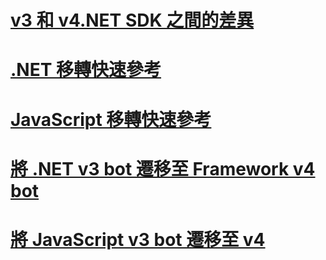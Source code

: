 # [v3 和 v4.NET SDK 之間的差異](migration-about.md)
# [.NET 移轉快速參考](net-migration-quickreference.md)
# [JavaScript 移轉快速參考](javascript-migration-quickreference.md)
# [將 .NET v3 bot 遷移至 Framework v4 bot](conversion-framework.md)
# [將 JavaScript v3 bot 遷移至 v4](conversion-javascript.md)

<!-- Current target:
_intro/overview_
    Summary of our approach to migration, including what's in this node, with links.
Differences between the v3 and v4 .NET SDK
Differences between the v3 and v4 JavaScript SDK
.NET migration quick reference
JavaScript migration quick reference
Migrate a .NET v3 bot to a Framework v4 bot
Migrate a .NET v3 bot to a Core v4 bot
Migrate a JavaScript v3 bot to v4

(For walkthroughs and overview: mention why you'd use each approach)
-->
